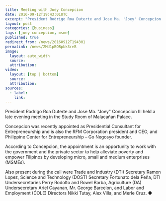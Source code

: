 ```yaml
---
title: Meeting with Joey Concepcion
date: 2016-09-12T19:43:01UTC
excerpt: "President Rodrigo Roa Duterte and Jose Ma. 'Joey' Concepcion III held a late evening meeting in the Study Room of Malacañan Palace."
layout: post
categories: [business]
tags: [joey concepcion, msme]
published: true
redirect_from: /news/20160912T194301
permalink: /news/2Md1pBOBpbk3reB
image:
  layout: auto_width
  source: 
  attribution: 
video:
  layout: [top | bottom]
  source: 
  attribution: 
sources:
  - label:
    link:
---
```


President Rodrigo Roa Duterte and Jose Ma. "Joey" Concepcion III held a late evening meeting in the Study Room of Malacañan Palace.

Concepcion was recently appointed as Presidential Consultant for Entrepreneurship and is also the RFM Corporation president and CEO, and Philippine Center for Entrepreneurship – Go Negosyo founder.

According to Concepcion, the appointment is an opportunity to work with the government and the private sector to help alleviate poverty and empower Filipinos by developing micro, small and medium enterprises (MSMEs).

Also present during the call were Trade and Industry (DTI) Secretary Ramon Lopez, Science and Technology (DOST) Secretary Fortunato dela Peña, DTI Undersecretaries Perry Rodolfo and Rowel Barba, Agriculture (DA) Undersecretary Ariel Cayanan, Mr. George Barcelon, and Labor and Employment (DOLE) Directors Nikki Tutay, Alex Villa, and Merle Cruz.
&#x25cf;


